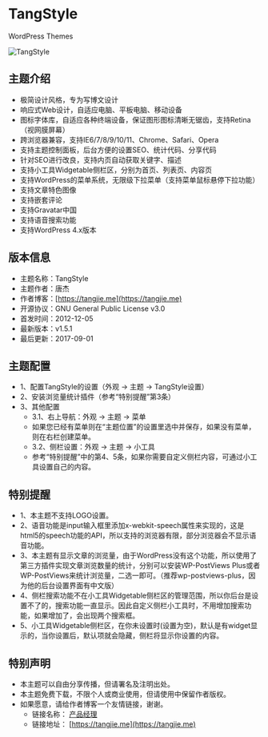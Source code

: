 # TangStyle

WordPress Themes

![TangStyle](https://tangjie.me/media/themes/TangStyle.jpg)

## 主题介绍
* 极简设计风格，专为写博文设计
* 响应式Web设计，自适应电脑、平板电脑、移动设备
* 图标字体库，自适应各种终端设备，保证图形图标清晰无锯齿，支持Retina（视网膜屏幕）
* 跨浏览器兼容，支持IE6/7/8/9/10/11、Chrome、Safari、Opera
* 支持主题控制面板，后台方便的设置SEO、统计代码、分享代码
* 针对SEO进行改良，支持内页自动获取关键字、描述
* 支持小工具Widgetable侧栏区，分别为首页、列表页、内容页
* 支持WordPress的菜单系统，无限级下拉菜单（支持菜单鼠标悬停下拉功能）
* 支持文章特色图像
* 支持嵌套评论
* 支持Gravatar中国
* 支持语音搜索功能
* 支持WordPress 4.x版本

## 版本信息
* 主题名称：TangStyle
* 主题作者：唐杰
* 作者博客：[https://tangjie.me](https://tangjie.me)
* 开源协议：GNU General Public License v3.0
* 首发时间：2012-12-05
* 最新版本：v1.5.1
* 最后更新：2017-09-01

## 主题配置
* 1、配置TangStyle的设置（外观 -> 主题 -> TangStyle设置）
* 2、安装浏览量统计插件（参考“特别提醒”第3条）
* 3、其他配置
    *  3.1、右上导航：外观 -> 主题 -> 菜单
    *  如果您已经有菜单则在“主题位置”的设置里选中并保存，如果没有菜单，则在右栏创建菜单。
    *  3.2、侧栏设置：外观 -> 主题 -> 小工具
    *  参考“特别提醒”中的第4、5条，如果你需要自定义侧栏内容，可通过小工具设置自己的内容。

## 特别提醒
* 1、本主题不支持LOGO设置。
* 2、语音功能是input输入框里添加x-webkit-speech属性来实现的，这是html5的speech功能的API，所以支持的浏览器有限，部分浏览器会不显示语音功能。
* 3、本主题有显示文章的浏览量，由于WordPress没有这个功能，所以使用了第三方插件实现文章浏览数量的统计，分别可以安装WP-PostViews Plus或者WP-PostViews来统计浏览量，二选一即可。（推荐wp-postviews-plus，因为他的后台设置界面有中文版）
* 4、侧栏搜索功能不在小工具Widgetable侧栏区的管理范围，所以你后台是设置不了的，搜索功能一直显示。因此自定义侧栏小工具时，不用增加搜索功能，如果增加了，会出现两个搜索框。
* 5、小工具Widgetable侧栏区，在你未设置时(设置为空)，默认是有widget显示的，当你设置后，默认项就会隐藏，侧栏将显示你设置的内容。

## 特别声明
* 本主题可以自由分享传播，但请署名及注明出处。
* 本主题免费下载，不限个人或商业使用，但请使用中保留作者版权。
* 如果愿意，请给作者博客一个友情链接，谢谢。
    *  链接名称： [产品经理](https://tangjie.me)
    *  链接地址： [https://tangjie.me](https://tangjie.me)
